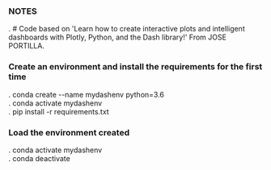 ### NOTES
. # Code based on 'Learn how to create interactive plots and intelligent dashboards with Plotly, Python, and the Dash library!' From JOSE PORTILLA.  

### Create an environment and install the requirements for the first time
. conda create --name mydashenv python=3.6  
. conda activate mydashenv  
. pip install -r requirements.txt  

### Load the environment created
. conda activate mydashenv  
. conda deactivate  

